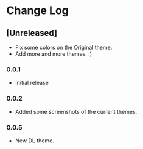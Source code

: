 # Change Log

## [Unreleased]

- Fix some colors on the Original theme.
- Add more and more themes. :)

### 0.0.1

- Initial release

### 0.0.2

- Added some screenshots of the current themes.

### 0.0.5

- New DL theme.
